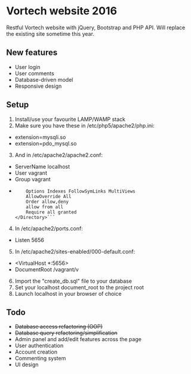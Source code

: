 # Vortech website 2016
Restful Vortech website with jQuery, Bootstrap and PHP API. Will replace the existing site sometime this year.

## New features
* User login  
* User comments  
* Database-driven model  
* Responsive design  

## Setup
1. Install/use your favourite LAMP/WAMP stack
2. Make sure you have these in /etc/php5/apache2/php.ini: 
  * extension=mysqli.so
  * extension=pdo_mysql.so
3. And in /etc/apache2/apache2.conf:
  * ServerName localhost
  * User vagrant
  * Group vagrant
  * ```<Directory /vagrant/v>  
        Options Indexes FollowSymLinks MultiViews  
        AllowOverride All  
        Order allow,deny  
        allow from all  
        Require all granted  
    </Directory>```
4. In /etc/apache2/ports.conf:
  * Listen 5656
5. In /etc/apache2/sites-enabled/000-default.conf:
  * <VirtualHost *:5656>
  * DocumentRoot /vagrant/v
6. Import the "create_db.sql" file to your database
7. Set your localhost document_root to the project root
8. Launch localhost in your browser of choice

## Todo
* ~~Database access refactoring (OOP)~~  
* ~~Database query refactoring/simplification~~  
* Admin panel and add/edit features across the page  
* User authentication  
* Account creation  
* Commenting system  
* UI design 

